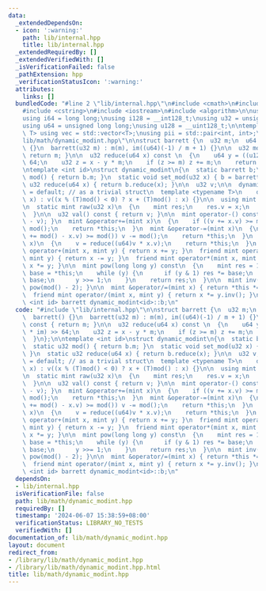 ```yaml
---
data:
  _extendedDependsOn:
  - icon: ':warning:'
    path: lib/internal.hpp
    title: lib/internal.hpp
  _extendedRequiredBy: []
  _extendedVerifiedWith: []
  _isVerificationFailed: false
  _pathExtension: hpp
  _verificationStatusIcon: ':warning:'
  attributes:
    links: []
  bundledCode: "#line 2 \"lib/internal.hpp\"\n#include <cmath>\n#include <vector>\n\
    #include <cstring>\n#include <iostream>\n#include <algorithm>\n\nusing i32 = int;\n\
    using i64 = long long;\nusing i128 = __int128_t;\nusing u32 = unsigned int;\n\
    using u64 = unsigned long long;\nusing u128 = __uint128_t;\n\ntemplate<typename\
    \ T> using vec = std::vector<T>;\nusing pii = std::pair<int, int>;\n#line 2 \"\
    lib/math/dynamic_modint.hpp\"\n\nstruct barrett {\n  u32 m;\n  u64 im;\n\n  barrett()\
    \ {}\n  barrett(u32 m) : m(m), im((u64)(-1) / m + 1) {}\n\n  u32 mod() const {\
    \ return m; }\n\n  u32 reduce(u64 x) const \n  {\n    u64 y = ((u128)x * im) >>\
    \ 64;\n    u32 z = x - y * m;\n    if (z >= m) z += m;\n    return z;\n  }\n};\n\
    \ntemplate <int id>\nstruct dynamic_modint\n{\n  static barrett b;\n  static u32\
    \ mod() { return b.m; }\n  static void set_mod(u32 x) { b = barrett(x); }\n  static\
    \ u32 reduce(u64 x) { return b.reduce(x); }\n\n  u32 v;\n\n  dynamic_modint()\
    \ = default; // as a trivial struct\n  template <typename T>\n    dynamic_modint(T\
    \ x) : v((x % (T)mod() < 0) ? x + (T)mod() : x) {}\n\n  using mint = dynamic_modint;\n\
    \n  static mint raw(u32 x)\n  {\n    mint res;\n    res.v = x;\n    return res;\n\
    \  }\n\n  u32 val() const { return v; }\n\n  mint operator-() const { return dynamic_modint(mod()\
    \ - v); }\n  mint &operator+=(mint x)\n  {\n    if ((v += x.v) >= mod()) v -=\
    \ mod();\n    return *this;\n  }\n  mint &operator-=(mint x)\n  {\n    if ((v\
    \ += mod() - x.v) >= mod()) v -= mod();\n    return *this;\n  }\n  mint &operator*=(mint\
    \ x)\n  {\n    v = reduce((u64)v * x.v);\n    return *this;\n  }\n  friend mint\
    \ operator+(mint x, mint y) { return x += y; }\n  friend mint operator-(mint x,\
    \ mint y) { return x -= y; }\n  friend mint operator*(mint x, mint y) { return\
    \ x *= y; }\n\n  mint pow(long long y) const\n  {\n    mint res = 1;\n    mint\
    \ base = *this;\n    while (y) {\n      if (y & 1) res *= base;\n      base *=\
    \ base;\n      y >>= 1;\n    }\n    return res;\n  }\n\n  mint inv() const { return\
    \ pow(mod() - 2); }\n\n  mint &operator/=(mint x) { return *this *= x.inv(); }\n\
    \  friend mint operator/(mint x, mint y) { return x *= y.inv(); }\n};\n\ntemplate\
    \ <int id> barrett dynamic_modint<id>::b;\n"
  code: "#include \"lib/internal.hpp\"\n\nstruct barrett {\n  u32 m;\n  u64 im;\n\n\
    \  barrett() {}\n  barrett(u32 m) : m(m), im((u64)(-1) / m + 1) {}\n\n  u32 mod()\
    \ const { return m; }\n\n  u32 reduce(u64 x) const \n  {\n    u64 y = ((u128)x\
    \ * im) >> 64;\n    u32 z = x - y * m;\n    if (z >= m) z += m;\n    return z;\n\
    \  }\n};\n\ntemplate <int id>\nstruct dynamic_modint\n{\n  static barrett b;\n\
    \  static u32 mod() { return b.m; }\n  static void set_mod(u32 x) { b = barrett(x);\
    \ }\n  static u32 reduce(u64 x) { return b.reduce(x); }\n\n  u32 v;\n\n  dynamic_modint()\
    \ = default; // as a trivial struct\n  template <typename T>\n    dynamic_modint(T\
    \ x) : v((x % (T)mod() < 0) ? x + (T)mod() : x) {}\n\n  using mint = dynamic_modint;\n\
    \n  static mint raw(u32 x)\n  {\n    mint res;\n    res.v = x;\n    return res;\n\
    \  }\n\n  u32 val() const { return v; }\n\n  mint operator-() const { return dynamic_modint(mod()\
    \ - v); }\n  mint &operator+=(mint x)\n  {\n    if ((v += x.v) >= mod()) v -=\
    \ mod();\n    return *this;\n  }\n  mint &operator-=(mint x)\n  {\n    if ((v\
    \ += mod() - x.v) >= mod()) v -= mod();\n    return *this;\n  }\n  mint &operator*=(mint\
    \ x)\n  {\n    v = reduce((u64)v * x.v);\n    return *this;\n  }\n  friend mint\
    \ operator+(mint x, mint y) { return x += y; }\n  friend mint operator-(mint x,\
    \ mint y) { return x -= y; }\n  friend mint operator*(mint x, mint y) { return\
    \ x *= y; }\n\n  mint pow(long long y) const\n  {\n    mint res = 1;\n    mint\
    \ base = *this;\n    while (y) {\n      if (y & 1) res *= base;\n      base *=\
    \ base;\n      y >>= 1;\n    }\n    return res;\n  }\n\n  mint inv() const { return\
    \ pow(mod() - 2); }\n\n  mint &operator/=(mint x) { return *this *= x.inv(); }\n\
    \  friend mint operator/(mint x, mint y) { return x *= y.inv(); }\n};\n\ntemplate\
    \ <int id> barrett dynamic_modint<id>::b;\n"
  dependsOn:
  - lib/internal.hpp
  isVerificationFile: false
  path: lib/math/dynamic_modint.hpp
  requiredBy: []
  timestamp: '2024-06-07 15:38:59+08:00'
  verificationStatus: LIBRARY_NO_TESTS
  verifiedWith: []
documentation_of: lib/math/dynamic_modint.hpp
layout: document
redirect_from:
- /library/lib/math/dynamic_modint.hpp
- /library/lib/math/dynamic_modint.hpp.html
title: lib/math/dynamic_modint.hpp
---
```

